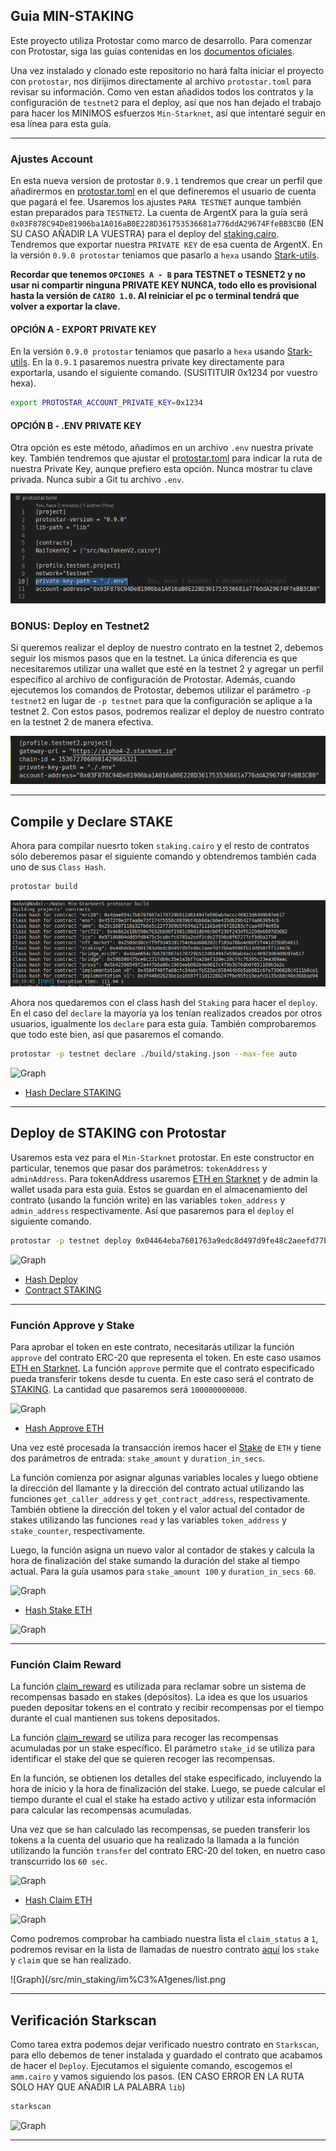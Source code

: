 ## Guia MIN-STAKING

Este proyecto utiliza Protostar como marco de desarrollo. Para comenzar con Protostar, siga las guías contenidas en los [documentos oficiales](https://docs.swmansion.com/protostar/docs/tutorials/installation).

Una vez instalado y clonado este repositorio no hará falta iniciar el proyecto con `protostar`, nos dirijimos directamente al archivo `protostar.toml` para revisar su información. Como ven estan añadidos todos los contratos y la configuración de `testnet2` para el deploy, así que nos han dejado el trabajo para hacer los MINIMOS esfuerzos `Min-Starknet`, así que intentaré seguir en esa línea para esta guía. 

----

### Ajustes Account

En esta nueva version de protostar `0.9.1` tendremos que crear un perfil que añadirermos en [protostar.toml](/protostar.toml) en el que defineremos el usuario de cuenta que pagará el fee. Usaremos los ajustes `PARA TESTNET` aunque también estan preparados para `TESTNET2`. La cuenta de ArgentX para la guía será `0x03F878C94De81906ba1A016aB0E228D361753536681a776ddA29674FfeBB3CB0` (EN SU CASO AÑADIR LA VUESTRA) para el deploy del [staking.cairo](/src/min_staking/staking.cairo). Tendremos que exportar nuestra `PRIVATE KEY` de esa cuenta de ArgentX. En la versión `0.9.0 protostar` teniamos que pasarlo a `hexa` usando [Stark-utils](https://www.stark-utils.xyz/converter).

 **Recordar que tenemos `OPCIONES A - B` para TESTNET o TESNET2 y no usar ni compartir ninguna PRIVATE KEY NUNCA, todo ello es provisional hasta la versión de `CAIRO 1.0`. Al reiniciar el pc o terminal tendrá que volver a exportar la clave.** 
 
 #### OPCIÓN A - EXPORT PRIVATE KEY
 
 En la versión `0.9.0 protostar` teniamos que pasarlo a `hexa` usando [Stark-utils](https://www.stark-utils.xyz/converter). En la `0.9.1` pasaremos nuestra private key  directamente para exportarla, usando el siguiente comando. (SUSITITUIR 0x1234 por vuestro hexa).

```bash
export PROTOSTAR_ACCOUNT_PRIVATE_KEY=0x1234
```

#### OPCIÓN B - .ENV PRIVATE KEY

Otra opción es este método, añadimos en un archivo `.env` nuestra private key. También tendremos que ajustar el [protostar.toml](/protostar.toml) para indicar la ruta de nuestra Private Key, aunque prefiero esta opción. Nunca mostrar tu clave privada. Nunca subir a Git tu archivo `.env`.

![Graph](/src/min_ens/imagenes/ruta.png)


### BONUS: Deploy en Testnet2

Si queremos realizar el deploy de nuestro contrato en la testnet 2, debemos seguir los mismos pasos que en la testnet. La única diferencia es que necesitaremos utilizar una wallet que esté en la testnet 2 y agregar un perfil específico al archivo de configuración de Protostar. Además, cuando ejecutemos los comandos de Protostar, debemos utilizar el parámetro `-p testnet2` en lugar de `-p testnet` para que la configuración se aplique a la testnet 2. Con estos pasos, podremos realizar el deploy de nuestro contrato en la testnet 2 de manera efectiva.

![Graph](/src/min_ens/imagenes/testnet2.png)

---

## Compile y Declare STAKE

Ahora para compilar nuesrto token `staking.cairo` y el resto de contratos sólo deberemos pasar el siguiente comando y obtendremos también cada uno de sus `Class Hash`.


```bash
protostar build
```

![Graph](/src/min_ens/imagenes/build.png)

Ahora nos quedaremos con el class hash del `Staking` para hacer el `deploy`. En el caso del `declare` la mayoría ya los tenían  realizados creados por otros usuarios, igualmente los `declare` para esta guía. También comprobaremos que todo este bien, así que pasaremos el comando.


```bash
protostar -p testnet declare ./build/staking.json --max-fee auto
```

![Graph](/src/min_staking/im%C3%A1genes/declare.png)

* [Hash Declare STAKING](https://testnet.starkscan.co/class/0x04464eba7601763a9edc8d497d9fe48c2aeefd77bba9598fb13d9507ff12407b)

---

## Deploy de STAKING con Protostar

Usaremos esta vez para el `Min-Starknet` protostar. En este constructor en particular, tenemos que pasar dos parámetros: `tokenAddress` y `adminAddress`. Para tokenAddress usaremos [ETH en Starknet](https://testnet.starkscan.co/contract/0x049d36570d4e46f48e99674bd3fcc84644ddd6b96f7c741b1562b82f9e004dc7#write-contract) y de admin la wallet usada para esta guía. Estos se guardan en el almacenamiento del contrato (usando la función write) en las variables `token_address` y `admin_address` respectivamente. Así que pasaremos para el `deploy` el siguiente comando.

```bash
protostar -p testnet deploy 0x04464eba7601763a9edc8d497d9fe48c2aeefd77bba9598fb13d9507ff12407b --max-fee auto -i 2087021424722619777119509474943472645767659996348769578120564519014510906823 1795950254530259382270168937734171348535331377400385313842303804539016002736
```

![Graph](/src/min_staking/im%C3%A1genes/deploy.png)


* [Hash Deploy](https://testnet.starkscan.co/tx/0x00e49bc4bc5907411e94d2a79bb55e9476b7ec1d0c0c756fcc6561207ac6c03d)
* [Contract STAKING](https://testnet.starkscan.co/contract/0x010313bd5969cf62a539f0794e6dbdcce802647a4eb40c5176d713a901d45521)

---

### Función Approve y Stake

Para aprobar el token en este contrato, necesitarás utilizar la función `approve` del contrato ERC-20 que representa el token. En este caso usamos [ETH en Starknet](https://testnet.starkscan.co/contract/0x049d36570d4e46f48e99674bd3fcc84644ddd6b96f7c741b1562b82f9e004dc7#write-contract). La función `approve` permite que el contrato especificado pueda transferir tokens desde tu cuenta. En este caso será el contrato de [STAKING](https://testnet.starkscan.co/contract/0x010313bd5969cf62a539f0794e6dbdcce802647a4eb40c5176d713a901d45521). La cantidad que pasaremos será `100000000000`.

![Graph](/src/min_staking/im%C3%A1genes/approve.png)

* [Hash Approve ETH](https://testnet.starkscan.co/tx/0x7b991a3d01a75a5f2dc4186ac19ae658064fd4ce4d100672b53e9fc319b7e31)

Una vez esté procesada la transacción iremos hacer el  [Stake](https://testnet.starkscan.co/contract/0x010313bd5969cf62a539f0794e6dbdcce802647a4eb40c5176d713a901d45521#write-contract) de `ETH` y tiene dos parámetros de entrada: `stake_amount` y `duration_in_secs`.

La función comienza por asignar algunas variables locales y luego obtiene la dirección del llamante y la dirección del contrato actual utilizando las funciones `get_caller_address` y `get_contract_address`, respectivamente. También obtiene la dirección del token y el valor actual del contador de stakes utilizando las funciones `read` y las variables `token_address` y `stake_counter`, respectivamente.

Luego, la función asigna un nuevo valor al contador de stakes y calcula la hora de finalización del stake sumando la duración del stake al tiempo actual. Para la guía usamos para `stake_amount 100` y `duration_in_secs 60`.

![Graph](/src/min_staking/im%C3%A1genes/stake.png)

* [Hash Stake ETH](https://testnet.starkscan.co/tx/0x5b65c61dfd1b2edf86d64b4818e2f56a55f7d4e88012a2687495d13e0f7273c)

![Graph](/src/min_staking/im%C3%A1genes/infor.png)


---

### Función Claim Reward

La función [claim_reward](/src/min_staking/staking.cairo#L113) es utilizada para reclamar sobre un sistema de recompensas basado en stakes (depósitos). La idea es que los usuarios pueden depositar tokens en el contrato y recibir recompensas por el tiempo durante el cual mantienen sus tokens depositados.

La función [claim_reward](/src/min_staking/staking.cairo#L113) se utiliza para recoger las recompensas acumuladas por un stake específico. El parámetro `stake_id` se utiliza para identificar el stake del que se quieren recoger las recompensas.

En la función, se obtienen los detalles del stake especificado, incluyendo la hora de inicio y la hora de finalización del stake. Luego, se puede calcular el tiempo durante el cual el stake ha estado activo y utilizar esta información para calcular las recompensas acumuladas.

Una vez que se han calculado las recompensas, se pueden transferir los tokens a la cuenta del usuario que ha realizado la llamada a la función utilizando la función `transfer` del contrato ERC-20 del token, en nuetro caso transcurrido los `60 sec`.

![Graph](/src/min_staking/im%C3%A1genes/claim.png)

* [Hash Claim ETH](https://testnet.starkscan.co/tx/0xc5aec6862f702dccc57fc616b1cd387ea9992476dd42aecf10ab59088a8f63)

![Graph](/src/min_staking/im%C3%A1genes/infor1.png)


Como podremos comprobar ha cambiado nuestra lista el `claim_status` a `1`, podremos revisar en la lista de llamadas de nuestro contrato [aquí](https://testnet.starkscan.co/contract/0x010313bd5969cf62a539f0794e6dbdcce802647a4eb40c5176d713a901d45521#account-calls) los `stake` y `claim` que se han realizado.

![Graph](/src/min_staking/im%C3%A1genes/list.png

---

## Verificación Starkscan

Como tarea extra podemos dejar verificado nuestro contrato en `Starkscan`, para ello debemos de tener instalada y guardado el contrato que acabamos de hacer el `Deploy`. Ejecutamos el siguiente comando, escogemos el `amm.cairo` y vamos siguiendo los pasos. (EN CASO ERROR EN LA RUTA SOLO HAY QUE AÑADIR LA PALABRA `lib`)

```bash
starkscan
```

![Graph](/src//min_staking/im%C3%A1genes/lib.png)

---
